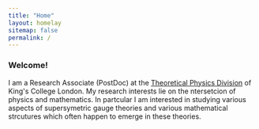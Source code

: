 ```yaml
---
title: "Home"
layout: homelay
sitemap: false
permalink: /
---
```


### Welcome!

I am a Research Associate (PostDoc) at the <a href="https://www.kcl.ac.uk/research/theoretical-physics">Theoretical Physics Division</a> 
of King's College London. My research interests lie on the ntersetcion of physics and mathematics. In partcular I am interested in 
studying various aspects of supersymetric gauge theories and various mathematical strcutures which often happen to emerge in  these 
theories.  




